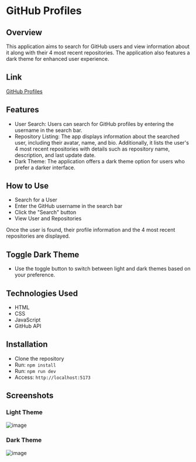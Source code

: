 # GitHub Profiles

## Overview
This application aims to search for GitHub users and view information about it along with their 4 most recent repositories. The application also features a dark theme for enhanced user experience.

## Link
[GitHub Profiles](https://spa-githubprofiles.netlify.app/)

## Features

- User Search: Users can search for GitHub profiles by entering the username in the search bar.
- Repository Listing: The app displays information about the searched user, including their avatar, name, and bio. Additionally, it lists the user's 4 most recent repositories with details such as repository name, description, and last update date.
- Dark Theme: The application offers a dark theme option for users who prefer a darker interface.

## How to Use
- Search for a User
- Enter the GitHub username in the search bar
- Click the "Search" button
- View User and Repositories

Once the user is found, their profile information and the 4 most recent repositories are displayed.

## Toggle Dark Theme

- Use the toggle button to switch between light and dark themes based on your preference.

## Technologies Used
- HTML
- CSS
- JavaScript
- GitHub API

## Installation
- Clone the repository
- Run: `npm install`
- Run: `npm run dev`
- Access: `http://localhost:5173`

## Screenshots

### Light Theme
![image](https://github.com/ericajv/github-profiles-vue/assets/112775844/da369d4b-36fb-4a08-9ba4-045ec7b2a864)

### Dark Theme
![image](https://github.com/ericajv/github-profiles-vue/assets/112775844/345411a8-f734-4733-84a5-af8ba31f6898)

